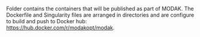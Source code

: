 Folder contains the containers that will be published as part of MODAK.
The Dockerfile and Singularity files are arranged in directories and are
configure to build and push to Docker hub: https://hub.docker.com/r/modakopt/modak.

